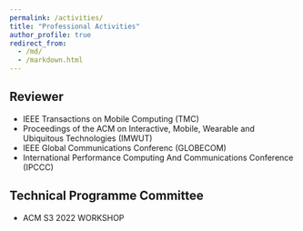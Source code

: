 ```yaml
---
permalink: /activities/
title: "Professional Activities"
author_profile: true
redirect_from: 
  - /md/
  - /markdown.html
---
```


## Reviewer 

* IEEE Transactions on Mobile Computing (TMC)
* Proceedings of the ACM on Interactive, Mobile, Wearable and Ubiquitous Technologies (IMWUT)
* IEEE Global Communications Conferenc (GLOBECOM)
* International Performance Computing And Communications Conference (IPCCC)

## Technical Programme Committee

* ACM S3 2022 WORKSHOP








